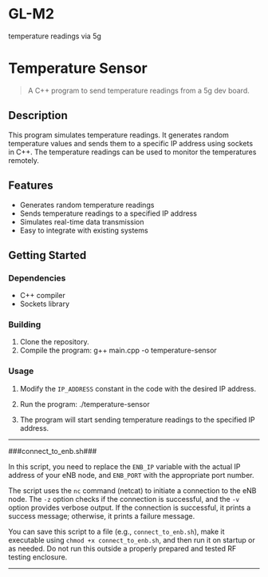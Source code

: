 # GL-M2
temperature readings via 5g

# Temperature Sensor


> A C++ program to send temperature readings from a 5g dev board.

## Description

This program simulates temperature readings. It generates random temperature values and sends them to a specific IP address using sockets in C++. The temperature readings can be used to monitor the temperatures remotely.

## Features

- Generates random temperature readings
- Sends temperature readings to a specified IP address
- Simulates real-time data transmission
- Easy to integrate with existing systems

## Getting Started

### Dependencies

- C++ compiler
- Sockets library

### Building

1. Clone the repository.
2. Compile the program:
g++ main.cpp -o temperature-sensor


### Usage

1. Modify the `IP_ADDRESS` constant in the code with the desired IP address.
2. Run the program:
./temperature-sensor

  
3. The program will start sending temperature readings to the specified IP address.

***********************************
###connect_to_enb.sh###

In this script, you need to replace the `ENB_IP` variable with the actual IP address of your eNB node, and `ENB_PORT` with the appropriate port number. 

The script uses the `nc` command (netcat) to initiate a connection to the eNB node. The `-z` option checks if the connection is successful, and the `-v` option provides verbose output. If the connection is successful, it prints a success message; otherwise, it prints a failure message.

You can save this script to a file (e.g., `connect_to_enb.sh`), make it executable using `chmod +x connect_to_enb.sh`, and then run it on startup or as needed. Do not run this outside a properly prepared and tested RF testing enclosure.

**********************************
